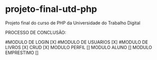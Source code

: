 # projeto-final-utd-php

Projeto final do curso de PHP da Universidade do Trabalho Digital


PROCESSO DE CONCLUSÃO:


#MODULO DE LOGIN [X]
#MODULO DE USUARIOS [X]
#MODULO DE LIVROS [X]
CRUD [X]
MODULO PERFIL []
MODULO ALUNO []
MODULO EMPRESTIMO []
